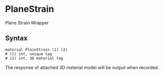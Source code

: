 # PlaneStrain

Plane Strain Wrapper

## Syntax

```
material PlainStrain (1) (2)
# (1) int, unique tag
# (2) int, 3D material tag
```

The response of attached 3D material model will be output when recorded.
